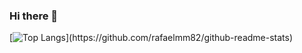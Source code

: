 ### Hi there 👋
<!--

![Rafael GitHub stats](https://github-readme-stats.vercel.app/api?username=rafaelmm82&count_private=true&show_icons=true&theme=dark)
-->
[![Top Langs](https://github-readme-stats.vercel.app/api/top-langs/?username=rafaelmm82&theme=dark&layout=compact&custom_title=Usually&nbsp;coding&nbsp;in..)](https://github.com/rafaelmm82/github-readme-stats)

<!--
**rafaelmm82/rafaelmm82** is a ✨ _special_ ✨ repository because its `README.md` (this file) appears on your GitHub profile.

Here are some ideas to get you started:

- 🔭 I’m currently working on ...
- 🌱 I’m currently learning ...
- 👯 I’m looking to collaborate on ...
- 🤔 I’m looking for help with ...
- 💬 Ask me about ...
- 📫 How to reach me: ...
- 😄 Pronouns: ...
- ⚡ Fun fact: ...
-->
